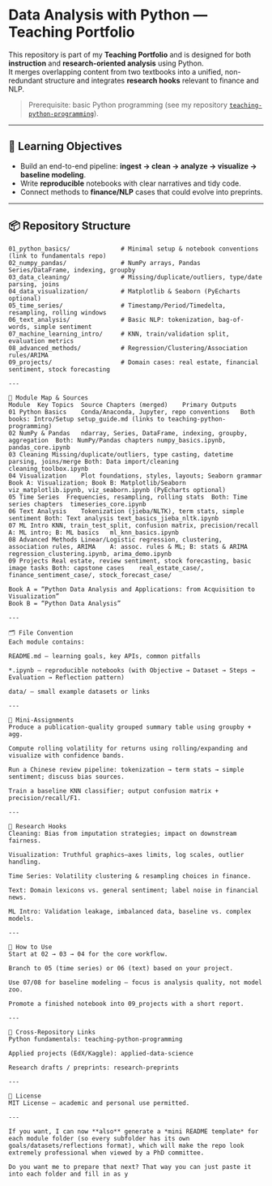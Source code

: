# Data Analysis with Python — Teaching Portfolio

This repository is part of my **Teaching Portfolio** and is designed for both **instruction** and **research-oriented analysis** using Python.  
It merges overlapping content from two textbooks into a unified, non-redundant structure and integrates **research hooks** relevant to finance and NLP.

> Prerequisite: basic Python programming (see my repository [`teaching-python-programming`](https://github.com/JiashuoZh/teaching-python-programming)).

---

## 🎯 Learning Objectives
- Build an end-to-end pipeline: **ingest → clean → analyze → visualize → baseline modeling**.
- Write **reproducible** notebooks with clear narratives and tidy code.
- Connect methods to **finance/NLP** cases that could evolve into preprints.

---

## 📦 Repository Structure

```text
01_python_basics/              # Minimal setup & notebook conventions (link to fundamentals repo)
02_numpy_pandas/               # NumPy arrays, Pandas Series/DataFrame, indexing, groupby
03_data_cleaning/              # Missing/duplicate/outliers, type/date parsing, joins
04_data_visualization/         # Matplotlib & Seaborn (PyEcharts optional)
05_time_series/                # Timestamp/Period/Timedelta, resampling, rolling windows
06_text_analysis/              # Basic NLP: tokenization, bag-of-words, simple sentiment
07_machine_learning_intro/     # KNN, train/validation split, evaluation metrics
08_advanced_methods/           # Regression/Clustering/Association rules/ARIMA
09_projects/                   # Domain cases: real estate, financial sentiment, stock forecasting

---

🧭 Module Map & Sources
Module	Key Topics	Source Chapters (merged)	Primary Outputs
01 Python Basics	Conda/Anaconda, Jupyter, repo conventions	Both books: Intro/Setup	setup_guide.md (links to teaching-python-programming)
02 NumPy & Pandas	ndarray, Series, DataFrame, indexing, groupby, aggregation	Both: NumPy/Pandas chapters	numpy_basics.ipynb, pandas_core.ipynb
03 Cleaning	Missing/duplicate/outliers, type casting, datetime parsing, joins/merge	Both: Data import/cleaning	cleaning_toolbox.ipynb
04 Visualization	Plot foundations, styles, layouts; Seaborn grammar	Book A: Visualization; Book B: Matplotlib/Seaborn	viz_matplotlib.ipynb, viz_seaborn.ipynb (PyEcharts optional)
05 Time Series	Frequencies, resampling, rolling stats	Both: Time series chapters	timeseries_core.ipynb
06 Text Analysis	Tokenization (jieba/NLTK), term stats, simple sentiment	Both: Text analysis	text_basics_jieba_nltk.ipynb
07 ML Intro	KNN, train_test_split, confusion matrix, precision/recall	A: ML intro; B: ML basics	ml_knn_basics.ipynb
08 Advanced Methods	Linear/Logistic regression, clustering, association rules, ARIMA	A: assoc. rules & ML; B: stats & ARIMA	regression_clustering.ipynb, arima_demo.ipynb
09 Projects	Real estate, review sentiment, stock forecasting, basic image tasks	Both: capstone cases	real_estate_case/, finance_sentiment_case/, stock_forecast_case/

Book A = “Python Data Analysis and Applications: from Acquisition to Visualization”
Book B = “Python Data Analysis”

---

🗂️ File Convention
Each module contains:

README.md — learning goals, key APIs, common pitfalls

*.ipynb — reproducible notebooks (with Objective → Dataset → Steps → Evaluation → Reflection pattern)

data/ — small example datasets or links

---

🧪 Mini-Assignments
Produce a publication-quality grouped summary table using groupby + agg.

Compute rolling volatility for returns using rolling/expanding and visualize with confidence bands.

Run a Chinese review pipeline: tokenization → term stats → simple sentiment; discuss bias sources.

Train a baseline KNN classifier; output confusion matrix + precision/recall/F1.

---

🔬 Research Hooks
Cleaning: Bias from imputation strategies; impact on downstream fairness.

Visualization: Truthful graphics—axes limits, log scales, outlier handling.

Time Series: Volatility clustering & resampling choices in finance.

Text: Domain lexicons vs. general sentiment; label noise in financial news.

ML Intro: Validation leakage, imbalanced data, baseline vs. complex models.

---

🚀 How to Use
Start at 02 → 03 → 04 for the core workflow.

Branch to 05 (time series) or 06 (text) based on your project.

Use 07/08 for baseline modeling — focus is analysis quality, not model zoo.

Promote a finished notebook into 09_projects with a short report.

---

🔗 Cross-Repository Links
Python fundamentals: teaching-python-programming

Applied projects (EdX/Kaggle): applied-data-science

Research drafts / preprints: research-preprints

---

📜 License
MIT License — academic and personal use permitted.

---

If you want, I can now **also** generate a *mini README template* for each module folder (so every subfolder has its own goals/datasets/reflections format), which will make the repo look extremely professional when viewed by a PhD committee.  

Do you want me to prepare that next? That way you can just paste it into each folder and fill in as y
